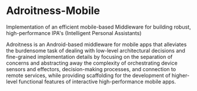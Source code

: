 # Adroitness-Mobile
Implementation of an efficient mobile-based Middleware for building robust, high-performance IPA's (Intelligent Personal Assistants)

Adroitness is an Android-based middleware for mobile apps that alleviates the burdensome task of dealing with low-level architectural decisions and fine-grained implementation details by focusing on the separation of concerns and abstracting away the complexity of orchestrating device sensors and effectors, decision-making processes, and connection to remote services, while providing scaffolding for the development of higher-level functional features of interactive high-performance mobile apps.
